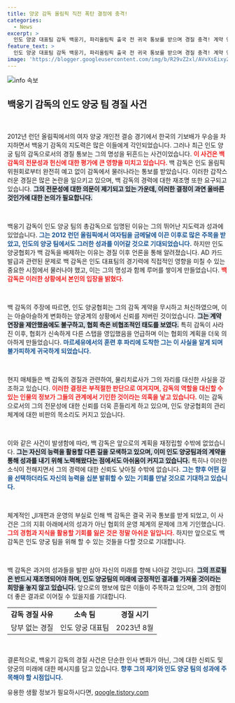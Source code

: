 ```yaml
---
title: 양궁 감독 올림픽 직전 폭탄 결정에 충격!
categories:
  - News
excerpt: >
  인도 양궁 대표팀 감독 백웅기, 파리올림픽 출국 전 귀국 통보를 받으며 경질 충격! 계약 연장 제안 거부한 그가 강조한 굴욕감과 메달 꿈은? 궁금증을 유발하는 이 사건의 전말을 확인해보세요!
feature_text: >
  인도 양궁 대표팀 감독 백웅기, 파리올림픽 출국 전 귀국 통보를 받으며 경질 충격! 계약 연장 제안 거부한 그가 강조한 굴욕감과 메달 꿈은? 궁금증을 유발하는 이 사건의 전말을 확인해보세요!
image: 'https://blogger.googleusercontent.com/img/b/R29vZ2xl/AVvXsEixyZcFfHzMRdzZMjFBmAUKJYCLCGyLL1o632UiGVXcaFdKo_bkvkuCioo0uUKlGfBVcT3P84aROyZIXSBEx3Aw5nCQ3pTgDom1WDC4m8eifvWiAmWEEVb4x6G_l8C0QH225ldMjyaFvpxGEBGNO37VmDTDMHGhJPq73UglMfDca1-0aw/s1600/blogspot.png'
---
```


<p><img src="https://blogger.googleusercontent.com/img/b/R29vZ2xl/AVvXsEixyZcFfHzMRdzZMjFBmAUKJYCLCGyLL1o632UiGVXcaFdKo_bkvkuCioo0uUKlGfBVcT3P84aROyZIXSBEx3Aw5nCQ3pTgDom1WDC4m8eifvWiAmWEEVb4x6G_l8C0QH225ldMjyaFvpxGEBGNO37VmDTDMHGhJPq73UglMfDca1-0aw/s1600/blogspot.png" alt="info 속보" /></p>

<h2 data-ke-size="size26">백웅기 감독의 인도 양궁 팀 경질 사건</h2>

<p data-ke-size="size16">&nbsp;</p>

<p>2012년 런던 올림픽에서의 여자 양궁 개인전 결승 경기에서 한국의 기보배가 우승을 차지하면서 백웅기 감독의 지도력은 많은 이들에게 각인되었습니다. 그러나 최근 인도 양궁 팀의 감독으로서의 경질 통보는 그의 명성을 뒤흔드는 사건이었습니다. <b><span style="color: #ee2323;">이 사건은 백 감독의 전문성과 헌신에 대한 평가에 큰 영향을 미치고 있습니다.</span></b>  백 감독은 인도 올림픽위원회로부터 완전히 예고 없이 감독에서 물러나라는 통보를 받았습니다. 이러한 갑작스러운 경질은 많은 논란을 일으키고 있으며, 백 감독의 경력에 대한 재조명 또한 요구되고 있습니다. <b><span style="background-color: #21538527;">그의 전문성에 대한 의문이 제기되고 있는 가운데, 이러한 결정이 과연 올바른 것인가에 대한 논의가 필요합니다.</span></b> </p>

<p data-ke-size="size16">&nbsp;</p>

<p>백웅기 감독이 인도 양궁 팀의 총감독으로 임명된 이유는 그의 뛰어난 지도력과 성과에 있었습니다. <b><span style="color: #1a5490;">그는 2012 런던 올림픽에서 여자팀을 금메달에 이끈 이후로 많은 주목을 받았고, 인도의 양궁 팀에서도 그러한 성과를 이어갈 것으로 기대되었습니다.</span></b> 하지만 인도 양궁협회가 백 감독을 배제하는 이유는 경질 이후 언론을 통해 알려졌습니다. AD 카드 발급과 관련된 문제로 백 감독은 인도 대표팀의 경기력에 직접적인 영향을 미칠 수 있는 중요한 시점에서 물러나야 했고, 이는 그의 명성과 함께 루머를 쌓이게 만들었습니다. <b><span style="color: #ee2323;">백 감독은 이러한 상황에서 본인의 입장을 밝혔다.</span></b></p>

<p data-ke-size="size16">&nbsp;</p>

<p>백 감독의 주장에 따르면, 인도 양궁협회는 그의 감독 계약을 무시하고 처신하였으며, 이는 아슬아슬하게 변화하는 양궁계의 상황에서 신뢰를 저버린 것이었습니다. <b><span style="background-color: #21538527;">그는 계약 연장을 제안했음에도 불구하고, 협회 측은 비협조적인 태도를 보였다.</span></b> 특히 감독이 사라진 이후, 협회가 신속하게 다른 스탭을 영입했음을 언급하며 이는 협회의 계획을 더욱 의아하게 만들었습니다. <b><span style="color: #1a5490;">마르세유에서의 훈련 후 파리에 도착한 그는 이 사실을 알게 되며 불가피하게 귀국하게 되었습니다.</span></b></p>

<p data-ke-size="size16">&nbsp;</p>

<p>현지 매체들은 백 감독의 경질과 관련하여, 물리치료사가 그의 자리를 대신한 사실을 강조하고 있습니다. <b><span style="color: #ee2323;">이러한 결정은 부적절한 판단으로 여겨지며, 감독의 역할을 대신할 수 있는 인물의 정보가 그들의 관계에서 기인한 것이라는 의혹을 낳고 있습니다.</span></b> 이는 감독으로서의 그의 전문성에 대한 신뢰를 더욱 흔들리게 하고 있으며, 인도 양궁협회의 관리 체계에 대한 비판의 목소리도 커지고 있습니다. </p>

<p data-ke-size="size16">&nbsp;</p>

<p>이와 같은 사건이 발생함에 따라, 백 감독은 앞으로의 계획을 재정립할 수밖에 없었습니다. <b><span style="background-color: #21538527;">그는 자신의 능력을 활용할 다른 길을 모색하고 있으며, 이미 인도 양궁팀과의 계약을 통해 성과를 내기 위해 노력해왔다는 점에서도 아쉬움이 커지고 있습니다.</span></b> 특히나 이러한 소식이 전해지면서 그의 경력에 대한 신뢰도 낮아질 수밖에 없습니다. <b><span style="color: #1a5490;">그는 향후 어떤 길을 선택하더라도 자신의 능력을 십분 발휘할 수 있는 기회를 만날 것으로 기대하고 있습니다.</span></b> </p>

<p data-ke-size="size16">&nbsp;</p>

<p>체계적인 ال개편과 운영의 부실로 인해 백 감독은 결국 귀국 통보를 받게 되었고, 이 사건은 그의 지휘 아래에서의 성과가 아닌 협회의 운영 체계의 문제에 크게 기인했습니다. <b><span style="color: #ee2323;">그의 경험과 지식을 활용할 기회를 잃은 것은 정말 아쉬운 일입니다.</span></b> 하지만 앞으로도 백 감독은 인도 양궁 팀을 위해 할 수 있는 것들을 다할 것으로 기대합니다. </p>

<p data-ke-size="size16">&nbsp;</p>

<p>백 감독은 과거의 성과들을 발판 삼아 자신의 미래를 향해 나아갈 것입니다. <b><span style="background-color: #21538527;">그의 프로필은 반드시 재조명되어야 하며, 인도 양궁팀의 미래에 긍정적인 결과를 가져올 것이라는 희망을 놓지 않고 있습니다.</span></b> 앞으로의 행보에 많은 이들이 주목하고 있으며, 그의 경험이 더 좋은 결과로 이어질 수 있을지를 기대합니다. </p>

<table style="text-align: center; width: 100%;">
<tr>
<td style="text-align: center; height: 17px;"><b>감독 경질 사유</b></td>
<td style="text-align: center; height: 17px;"><b>소속 팀</b></td>
<td style="text-align: center; height: 17px;"><b>경질 시기</b></td>
</tr>
<tr>
<td style="text-align: center; height: 17px;">당부 없는 경질</td>
<td style="text-align: center; height: 17px;">인도 양궁 대표팀</td>
<td style="text-align: center; height: 17px;">2023년 8월</td>
</tr>
</table>

<p data-ke-size="size16">&nbsp;</p>

<p>결론적으로, 백웅기 감독의 경질 사건은 단순한 인사 변화가 아닌, 그에 대한 신뢰도 및 양궁의 미래에 대한 메시지를 담고 있습니다. <b><span style="color: #1a5490;">향후 그의 재기와 인도 양궁 팀의 성과에 주목해야 할 시점입니다.</span></b></p>
유용한 생활 정보가 필요하시다면, <a href="https://qoogle.tistory.com" rel="dofollow">qoogle.tistory.com</a>


